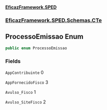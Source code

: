 #### [EficazFramework.SPED](EficazFrameworkSPED.md 'EficazFramework SPED')
### [EficazFramework.SPED.Schemas.CTe](EficazFramework.SPED.Schemas.CTe.md 'EficazFramework.SPED.Schemas.CTe')

## ProcessoEmissao Enum

```csharp
public enum ProcessoEmissao
```
### Fields

<a name='EficazFramework.SPED.Schemas.CTe.ProcessoEmissao.AppContribuinte'></a>

`AppContribuinte` 0

<a name='EficazFramework.SPED.Schemas.CTe.ProcessoEmissao.AppFornecidoFisco'></a>

`AppFornecidoFisco` 3

<a name='EficazFramework.SPED.Schemas.CTe.ProcessoEmissao.Avulso_Fisco'></a>

`Avulso_Fisco` 1

<a name='EficazFramework.SPED.Schemas.CTe.ProcessoEmissao.Avulso_SiteFisco'></a>

`Avulso_SiteFisco` 2